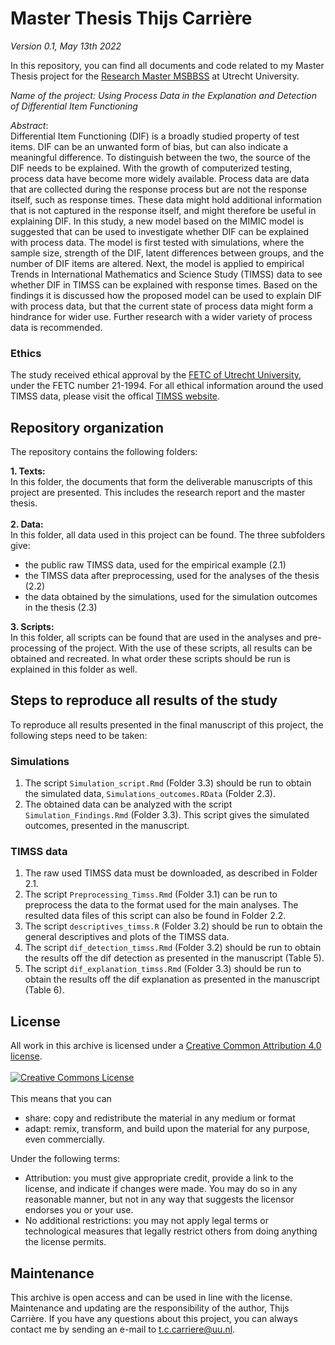 # Master Thesis Thijs Carrière

*Version 0.1, May 13th 2022*

In this repository, you can find all documents and code related to my Master Thesis project for the [Research Master MSBBSS](https://www.uu.nl/masters/en/methodology-and-statistics-behavioural-biomedical-and-social-sciences) at Utrecht University. 

*Name of the project: Using Process Data in the Explanation and Detection of Differential Item Functioning*

*Abstract*: <br>
Differential Item Functioning (DIF) is a broadly studied property of test items. DIF can be an unwanted form of bias, but can also indicate a meaningful difference. To distinguish between the two, the source of the DIF needs to be explained. With the growth of computerized testing, process data have become more widely available. Process data are data that are collected during the response process but are not the response itself, such as response times. These data might hold additional information that is not captured in the response itself, and might therefore be useful in explaining DIF. In this study, a new model based on the MIMIC model is suggested that can be used to investigate whether DIF can be explained with process data. The model is first tested with simulations, where the sample size, strength of the DIF, latent differences between groups, and the number of DIF items are altered. Next, the model is applied to empirical Trends in International Mathematics and Science Study (TIMSS) data to see whether DIF in TIMSS can be explained with response times. Based on the findings it is discussed how the proposed model can be used to explain DIF with process data, but that the current state of process data might form a hindrance for wider use. Further research with a wider variety of process data is recommended.

### Ethics
The study received ethical approval by the [FETC of Utrecht University](https://fetc-gw.wp.hum.uu.nl/en/), under the FETC number 21-1994. For all ethical information around the used TIMSS data, please visit the offical [TIMSS website](https://timssandpirls.bc.edu/timss2019/index.html).

## Repository organization
The repository contains the following folders:

**1. Texts:**<br>
In this folder, the documents that form the deliverable manuscripts of this project are presented. This includes the research report and the master thesis.
<br><br>
**2. Data:**<br>
In this folder, all data used in this project can be found. The three subfolders give:
- the public raw TIMSS data, used for the empirical example (2.1)
- the TIMSS data after preprocessing, used for the analyses of the thesis (2.2)
- the data obtained by the simulations, used for the simulation outcomes in the thesis (2.3)<br>

**3. Scripts:**<br>
In this folder, all scripts can be found that are used in the analyses and pre-processing of the project. With the use of these scripts, all results can be obtained and recreated. In what order these scripts should be run is explained in this folder as well.

## Steps to reproduce all results of the study
To reproduce all results presented in the final manuscript of this project, the following steps need to be taken:

### Simulations
1. The script `Simulation_script.Rmd` (Folder 3.3) should be run to obtain the simulated data, `Simulations_outcomes.RData` (Folder 2.3).
2. The obtained data can be analyzed with the script `Simulation_Findings.Rmd` (Folder 3.3). This script gives the simulated outcomes, presented in the manuscript.

### TIMSS data
1. The raw used TIMSS data must be downloaded, as described in Folder 2.1.
2. The script `Preprocessing_Timss.Rmd` (Folder 3.1) can be run to preprocess the data to the format used for the main analyses. The resulted data files of this script can also be found in Folder 2.2.
3. The script `descriptives_timss.R` (Folder 3.2) should be run to obtain the general descriptives and plots of the TIMSS data.
4. The script `dif_detection_timss.Rmd` (Folder 3.2) should be run to obtain the results off the dif detection as presented in the manuscript (Table 5).
5. The script `dif_explanation_timss.Rmd` (Folder 3.3) should be run to obtain the results off the dif explanation as presented in the manuscript (Table 6). 

## License
All work in this archive is licensed under a [Creative Common Attribution 4.0 license](http://creativecommons.org/licenses/by/4.0/).<br><br>
<a rel="license" href="http://creativecommons.org/licenses/by/4.0/"><img alt="Creative Commons License" style="border-width:0" src="https://i.creativecommons.org/l/by/4.0/88x31.png" /></a><br><br>
This means that you can <br>
- share: copy and redistribute the material in any medium or format
- adapt: remix, transform, and build upon the material for any purpose, even commercially.

Under the following terms:
- Attribution: you must give appropriate credit, provide a link to the license, and indicate if changes were made. You may do so in any reasonable manner, but not in any way that suggests the licensor endorses you or your use.
- No additional restrictions: you may not apply legal terms or technological measures that legally restrict others from doing anything the license permits.

## Maintenance
This archive is open access and can be used in line with the license. Maintenance and updating are the responsibility of the author, Thijs Carrière.
If you have any questions about this project, you can always contact me by sending an e-mail to t.c.carriere@uu.nl.
